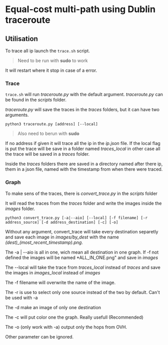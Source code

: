 # Equal-cost multi-path using Dublin traceroute

## Utilisation

To trace all ip launch the `trace.sh` script.

> Need to be run with **sudo** to work

It will restart where it stop in case of a error.

### Trace

`trace.sh` will run *traceroute.py* with the default argument. *traceroute.py* can be found in the *scripts* folder.

*traceroute.py* will save the traces in the *traces* folders, but it can have two arguments.

``python3 traceroute.py [address] [--local]``

> Also need to berun with **sudo**

If no address if given it will trace all the ip in the *ip.json* file.
If the local flag is put the trace will be save in a folder named *traces_local* in other case all the trace will be saved in a *traces* folder.

Inside the *traces* folders there are saved in a directory named after there ip, them in a json file, named with the timestamp from when there were traced.

### Graph

To make sens of the traces, there is *convert_trace.py* in the *scripts* folder

It will read the traces from the *traces* folder and write the images inside the *images* folder.

``python3 convert_trace.py [-a|--aio] [--local] [-f filename] [-r address_source] [-d address_destination] [-c] [-o]``

Without any argument, convert_trace will take every destination separetly and save each image in *images/by_dest* with the name *(dest)_(most_recent_timestamp).png*.

The -a | --aio is all in one, wich mean all destination in one graph. If -f not defined the images will be named *ALL_IN_ONE.png" and save in *images*

The --local will take the trace from *traces_local* instead of *traces* and save the images in *images_local* instead of *images*

The -f filename will overwrite the name of the image.

The -r is use to select only one source instead of the two by default. Can't be used with -a

The -d make an image of only one destination

The -c will put color one the graph. Really usefull (Recommended)

The -o (only work with -a) output only the hops from OVH.

Other parameter can be ignored.